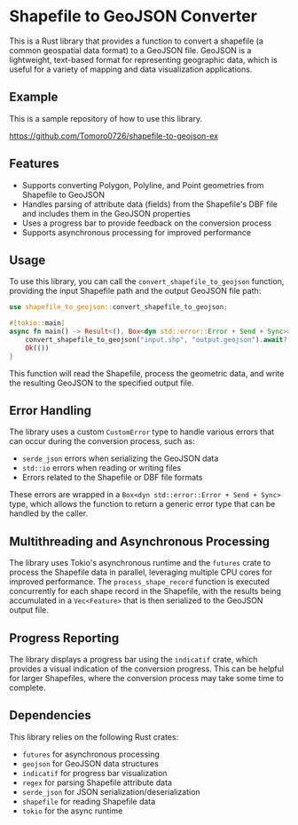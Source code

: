 # Shapefile to GeoJSON Converter

This is a Rust library that provides a function to convert a shapefile (a common geospatial data format) to a GeoJSON file. GeoJSON is a lightweight, text-based format for representing geographic data, which is useful for a variety of mapping and data visualization applications.

## Example

This is a sample repository of how to use this library.

https://github.com/Tomoro0726/shapefile-to-geojson-ex

## Features

- Supports converting Polygon, Polyline, and Point geometries from Shapefile to GeoJSON
- Handles parsing of attribute data (fields) from the Shapefile's DBF file and includes them in the GeoJSON properties
- Uses a progress bar to provide feedback on the conversion process
- Supports asynchronous processing for improved performance

## Usage

To use this library, you can call the `convert_shapefile_to_geojson` function, providing the input Shapefile path and the output GeoJSON file path:

```rust
use shapefile_to_geojson::convert_shapefile_to_geojson;

#[tokio::main]
async fn main() -> Result<(), Box<dyn std::error::Error + Send + Sync>> {
    convert_shapefile_to_geojson("input.shp", "output.geojson").await?;
    Ok(())
}
```

This function will read the Shapefile, process the geometric data, and write the resulting GeoJSON to the specified output file.

## Error Handling

The library uses a custom `CustomError` type to handle various errors that can occur during the conversion process, such as:

- `serde_json` errors when serializing the GeoJSON data
- `std::io` errors when reading or writing files
- Errors related to the Shapefile or DBF file formats

These errors are wrapped in a `Box<dyn std::error::Error + Send + Sync>` type, which allows the function to return a generic error type that can be handled by the caller.

## Multithreading and Asynchronous Processing

The library uses Tokio's asynchronous runtime and the `futures` crate to process the Shapefile data in parallel, leveraging multiple CPU cores for improved performance. The `process_shape_record` function is executed concurrently for each shape record in the Shapefile, with the results being accumulated in a `Vec<Feature>` that is then serialized to the GeoJSON output file.

## Progress Reporting

The library displays a progress bar using the `indicatif` crate, which provides a visual indication of the conversion progress. This can be helpful for larger Shapefiles, where the conversion process may take some time to complete.

## Dependencies

This library relies on the following Rust crates:

- `futures` for asynchronous processing
- `geojson` for GeoJSON data structures
- `indicatif` for progress bar visualization
- `regex` for parsing Shapefile attribute data
- `serde_json` for JSON serialization/deserialization
- `shapefile` for reading Shapefile data
- `tokio` for the async runtime
